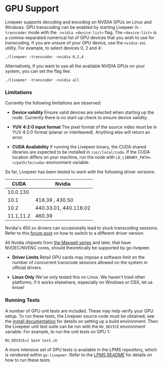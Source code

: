 # GPU Support

Livepeer supports decoding and encoding on NVIDIA GPUs on Linux and Windows.
GPU transcoding can be enabled by starting Livepeer in `-transcoder` mode with
the `-nvidia <device-list>` flag. The `<device-list>` is a comma-separated
numerical list of GPU devices that you wish to use for transcoding. If you are
unsure of your GPU device, use the `nvidia-smi` utility. For example, to select
devices 0, 2 and 4:

```
./livepeer -transcoder -nvidia 0,2,4
```

Alternatively, if you want to use all the available NVIDIA GPUs on your system,
you can set the flag like:

```
./livepeer -transcoder -nvidia all
```

### Limitations

Currently the following limitations are observed:

* **Device validity** Ensure valid devices are selected when starting up the node. Currently there is no start-up check to ensure device validity.

* **YUV 4:2:0 input format** The pixel format of the source video must be in YUV 4:2:0 format (planar or
interleaved). Anything else will return an error.

* **CUDA Availability** If running the Livepeer binary, the CUDA shared libraries are expected to be installed in `/usr/local/cuda`. If the CUDA location differs on your machine, run the node with `LD_LIBRARY_PATH=</path/to/cuda>` environment variable.

So far, Livepeer has been tested to work with the following driver versions:

CUDA | Nvidia
--|--
10.0.130 |
10.1 | 418.39 , 430.50
10.2 | 440.33.01, 440.118.02
11.1,11.2 | 460.39

Nvidia's 450.xx drivers can occasionally lead to stuck transcoding sessions.
Refer to this [forum post](https://forum.livepeer.org/t/working-around-occasional-transcoding-issues-with-nvidia-driver-450/1219) on how to switch to a different driver version.

All Nvidia chipsets from [the Maxwell series](https://developer.nvidia.com/maxwell-compute-architecture) and later, that have NVDEC/NVENC cores, should theoretically be supported by go-livepeer.

* **Driver Limits** Retail GPU cards may impose a software limit on the number of concurrent transcode sessions allowed on the system in official drivers.

* **Linux Only** We've only tested this on Linux. We haven't tried other platforms; if it works elsewhere, especially on Windows or OSX, let us know!

### Running Tests

A number of GPU unit tests are included. These may help verify your GPU setup.
To run these tests, the Livepeer source code must be obtained; see the
[install documentation](install.md) for details on setting up a build
environment. Then the Livepeer unit test suite can be run with the `NV_DEVICE`
environment variable. For example, to run the unit tests on GPU 1:

```
NV_DEVICE=1 bash test.sh
```

A more intensive set of GPU tests is available in the LPMS repository, which is vendored within `go-livepeer`. Refer to the [LPMS README](https://github.com/livepeer/lpms/blob/master/README.md) for details on how to run these tests.
